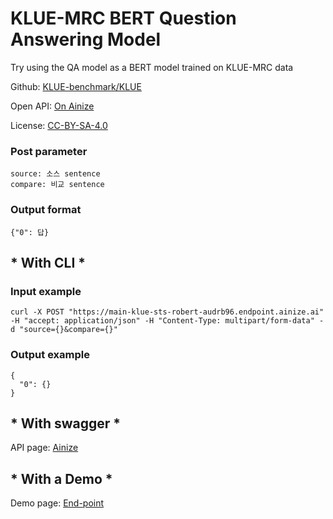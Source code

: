 # KLUE-MRC BERT Question Answering Model

Try using the QA model as a BERT model trained on KLUE-MRC data

Github: [KLUE-benchmark/KLUE](https://github.com/KLUE-benchmark/KLUE)

Open API: [On Ainize](https://ainize.ai/audrb96/KLUE-STS-BERT?branch=main)

License: [CC-BY-SA-4.0](https://github.com/KLUE-benchmark/KLUE/blob/main/License.md)

### Post parameter

    source: 소스 sentence
    compare: 비교 sentence


### Output format

    {"0": 답}


## * With CLI *

### Input example


    curl -X POST "https://main-klue-sts-robert-audrb96.endpoint.ainize.ai" -H "accept: application/json" -H "Content-Type: multipart/form-data" -d "source={}&compare={}"
    

### Output example


    {
      "0": {}
    }


## * With swagger *

API page: [Ainize](https://ainize.ai/audrb96/KLUE-STS-BERT?branch=master)

## * With a Demo *

Demo page: [End-point](https://main-klue-sts-robert-audrb96.endpoint.ainize.ai/)
